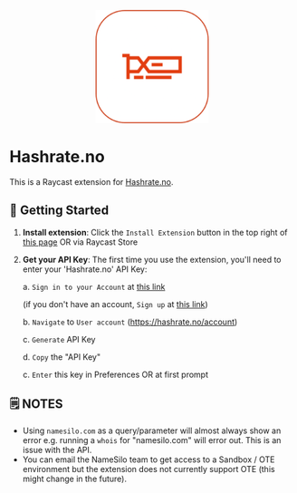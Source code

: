 <p align="center">
    <img src="./assets/hashrate-no.png" width="200" height="200" />
</p>

# Hashrate.no

This is a Raycast extension for [Hashrate.no](https://www.hashrate.no/).

## 🚀 Getting Started

1. **Install extension**: Click the `Install Extension` button in the top right of [this page](https://www.raycast.com/xmok/hashrate-no) OR via Raycast Store

2. **Get your API Key**: The first time you use the extension, you'll need to enter your 'Hashrate.no' API Key:

    a. `Sign in to your Account` at [this link](https://hashrate.no/account)

    (if you don't have an account, `Sign up` at [this link](https://hashrate.no/register))

    b. `Navigate` to `User account` (https://hashrate.no/account)

    c. `Generate` API Key
    
    d. `Copy` the "API Key"

    c. `Enter` this key in Preferences OR at first prompt

## 🗒️ NOTES

- Using `namesilo.com` as a query/parameter will almost always show an error e.g. running a `whois` for "namesilo.com" will error out. This is an issue with the API.
- You can email the NameSilo team to get access to a Sandbox / OTE environment but the extension does not currently support OTE (this might change in the future).